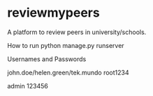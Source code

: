 # reviewmypeers
A platform to review peers in university/schools.

How to run
python manage.py runserver

Usernames and Passwords

john.doe/helen.green/tek.mundo
root1234

admin
123456
